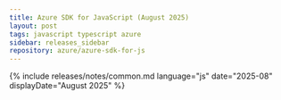 ```yaml
---
title: Azure SDK for JavaScript (August 2025)
layout: post
tags: javascript typescript azure
sidebar: releases_sidebar
repository: azure/azure-sdk-for-js
---
```

{% include releases/notes/common.md language="js" date="2025-08" displayDate="August 2025" %}

